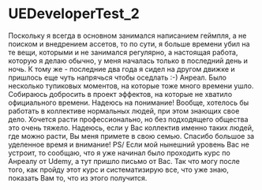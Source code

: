 # UEDeveloperTest_2

Поскольку я всегда в основном занимался написанием геймпля, а не поиском и внедрением ассетов, то по сути, я больше времени убил на те вещи, которыми и не занимался регулярно, а настоящая работа, которую я делаю обычно, у меня началась только в последний день и ночь. К тому же - последние два года я сидел на другом движке и пришлось еще чуть напрячься чтобы оседлать :-) Анреал. Было несколько тупиковых моментов, на которые тоже много времени ушло. Собираюсь добросить в проект эффектов, на которые не хватило официального времени. Надеюсь на понимание! 
Вообще, хотелось бы работать в коллективе нормальных людей, при этом знающих свое дело. Хочется расти профессионально, но без подходящего общества это очень тяжело. Надеюсь, если у Вас коллектив именно таких людей, где можно расти, Вы меня примете в свою семью.
Спасибо большое за уделенное время и внимание!
PS/ Если мой нынешний уровень Вас не устроит, то сообщаю, что я уже начинал было проходить курс по Анреалу от Udemy, а тут пришло письмо от Вас. Так что могу после того, как пройду этот курс и систематизирую все, что уже знаю, показать Вам то, что из этого получится.
